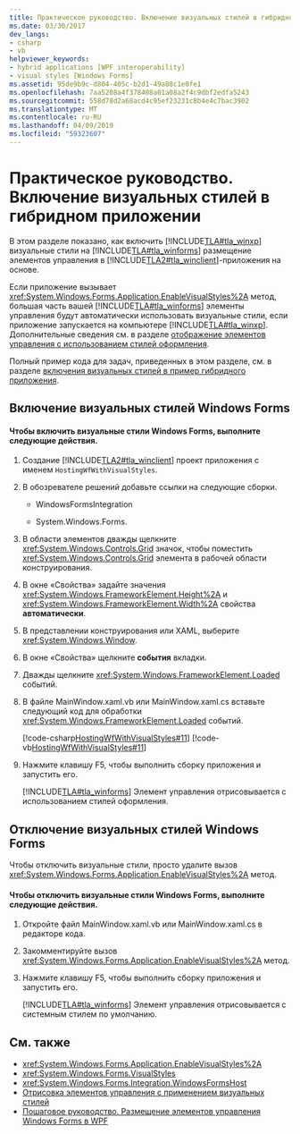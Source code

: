 ```yaml
---
title: Практическое руководство. Включение визуальных стилей в гибридном приложении
ms.date: 03/30/2017
dev_langs:
- csharp
- vb
helpviewer_keywords:
- hybrid applications [WPF interoperability]
- visual styles [Windows Forms]
ms.assetid: 95de9b9c-d804-405c-b2d1-49a88c1e0fe1
ms.openlocfilehash: 7aa5208a4f378408a01a08a2f4c9dbf2edfa5243
ms.sourcegitcommit: 558d78d2a68acd4c95ef23231c8b4e4c7bac3902
ms.translationtype: MT
ms.contentlocale: ru-RU
ms.lasthandoff: 04/09/2019
ms.locfileid: "59323607"
---
```

# <a name="how-to-enable-visual-styles-in-a-hybrid-application"></a>Практическое руководство. Включение визуальных стилей в гибридном приложении
В этом разделе показано, как включить [!INCLUDE[TLA#tla_winxp](../../../../includes/tlasharptla-winxp-md.md)] визуальные стили на [!INCLUDE[TLA#tla_winforms](../../../../includes/tlasharptla-winforms-md.md)] размещение элементов управления в [!INCLUDE[TLA2#tla_winclient](../../../../includes/tla2sharptla-winclient-md.md)]-приложения на основе.  
  
 Если приложение вызывает <xref:System.Windows.Forms.Application.EnableVisualStyles%2A> метод, большая часть вашей [!INCLUDE[TLA#tla_winforms](../../../../includes/tlasharptla-winforms-md.md)] элементы управления будут автоматически использовать визуальные стили, если приложение запускается на компьютере [!INCLUDE[TLA#tla_winxp](../../../../includes/tlasharptla-winxp-md.md)]. Дополнительные сведения см. в разделе [отображение элементов управления с использованием стилей оформления](../../winforms/controls/rendering-controls-with-visual-styles.md).  
  
 Полный пример кода для задач, приведенных в этом разделе, см. в разделе [включения визуальных стилей в пример гибридного приложения](https://go.microsoft.com/fwlink/?LinkID=159986).  
  
## <a name="enabling-windows-forms-visual-styles"></a>Включение визуальных стилей Windows Forms  
  
#### <a name="to-enable-windows-forms-visual-styles"></a>Чтобы включить визуальные стили Windows Forms, выполните следующие действия.  
  
1. Создание [!INCLUDE[TLA2#tla_winclient](../../../../includes/tla2sharptla-winclient-md.md)] проект приложения с именем `HostingWfWithVisualStyles`.  
  
2. В обозревателе решений добавьте ссылки на следующие сборки.  
  
    -   WindowsFormsIntegration  
  
    -   System.Windows.Forms.  
  
3. В области элементов дважды щелкните <xref:System.Windows.Controls.Grid> значок, чтобы поместить <xref:System.Windows.Controls.Grid> элемента в рабочей области конструирования.  
  
4. В окне «Свойства» задайте значения <xref:System.Windows.FrameworkElement.Height%2A> и <xref:System.Windows.FrameworkElement.Width%2A> свойства **автоматически**.  
  
5. В представлении конструирования или XAML, выберите <xref:System.Windows.Window>.  
  
6. В окне «Свойства» щелкните **события** вкладки.  
  
7. Дважды щелкните <xref:System.Windows.FrameworkElement.Loaded> событий.
  
8. В файле MainWindow.xaml.vb или MainWindow.xaml.cs вставьте следующий код для обработки <xref:System.Windows.FrameworkElement.Loaded> событий.  
  
     [!code-csharp[HostingWfWithVisualStyles#11](~/samples/snippets/csharp/VS_Snippets_Wpf/HostingWfWithVisualStyles/CSharp/HostingWfWithVisualStyles/Window1.xaml.cs#11)]
     [!code-vb[HostingWfWithVisualStyles#11](~/samples/snippets/visualbasic/VS_Snippets_Wpf/HostingWfWithVisualStyles/VisualBasic/HostingWfWithVisualStyles/Window1.xaml.vb#11)]  
  
9. Нажмите клавишу F5, чтобы выполнить сборку приложения и запустить его.  
  
     [!INCLUDE[TLA#tla_winforms](../../../../includes/tlasharptla-winforms-md.md)] Элемент управления отрисовывается с использованием стилей оформления.  
  
## <a name="disabling-windows-forms-visual-styles"></a>Отключение визуальных стилей Windows Forms  
 Чтобы отключить визуальные стили, просто удалите вызов <xref:System.Windows.Forms.Application.EnableVisualStyles%2A> метод.  
  
#### <a name="to-disable-windows-forms-visual-styles"></a>Чтобы отключить визуальные стили Windows Forms, выполните следующие действия.  
  
1. Откройте файл MainWindow.xaml.vb или MainWindow.xaml.cs в редакторе кода.  
  
2. Закомментируйте вызов <xref:System.Windows.Forms.Application.EnableVisualStyles%2A> метод.  
  
3. Нажмите клавишу F5, чтобы выполнить сборку приложения и запустить его.  
  
     [!INCLUDE[TLA#tla_winforms](../../../../includes/tlasharptla-winforms-md.md)] Элемент управления отрисовывается с системным стилем по умолчанию.  
  
## <a name="see-also"></a>См. также

- <xref:System.Windows.Forms.Application.EnableVisualStyles%2A>
- <xref:System.Windows.Forms.VisualStyles>
- <xref:System.Windows.Forms.Integration.WindowsFormsHost>
- [Отрисовка элементов управления с применением визуальных стилей](../../winforms/controls/rendering-controls-with-visual-styles.md)
- [Пошаговое руководство. Размещение элементов управления Windows Forms в WPF](walkthrough-hosting-a-windows-forms-control-in-wpf.md)
